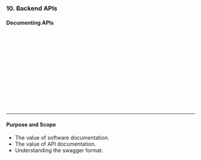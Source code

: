 ### 10. Backend APIs
#### Documenting APIs
&nbsp;

&nbsp;

&nbsp;

&nbsp;

&nbsp;

&nbsp;

&nbsp;

---

#### Purpose and Scope
						
* The value of software documentation.
* The value of API documentation.
* Understanding the swagger format.
